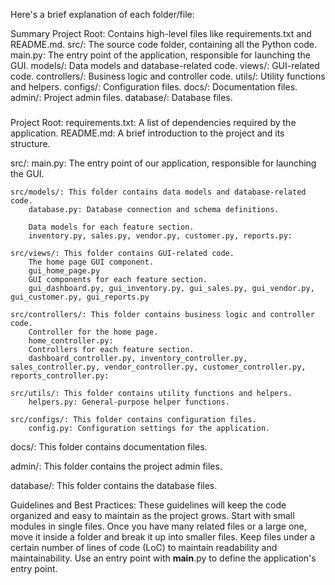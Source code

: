 Here's a brief explanation of each folder/file:

Summary
Project Root: Contains high-level files like requirements.txt and README.md.
src/: The source code folder, containing all the Python code.
    main.py: The entry point of the application, responsible for launching the GUI.
    models/: Data models and database-related code.
    views/: GUI-related code.
    controllers/: Business logic and controller code.
    utils/: Utility functions and helpers.
    configs/: Configuration files.
docs/: Documentation files.
admin/: Project admin files.
database/: Database files.

#####

Project Root:
requirements.txt: A list of dependencies required by the application.
README.md: A brief introduction to the project and its structure.

src/:
    main.py: The entry point of our application, responsible for launching the GUI.

    src/models/: This folder contains data models and database-related code.
        database.py: Database connection and schema definitions.
        
        Data models for each feature section.
        inventory.py, sales.py, vendor.py, customer.py, reports.py: 

    src/views/: This folder contains GUI-related code.
        The home page GUI component.
        gui_home_page.py
        GUI components for each feature section. 
        gui_dashboard.py, gui_inventory.py, gui_sales.py, gui_vendor.py, gui_customer.py, gui_reports.py

    src/controllers/: This folder contains business logic and controller code.
        Controller for the home page.
        home_controller.py: 
        Controllers for each feature section.
        dashboard_controller.py, inventory_controller.py, sales_controller.py, vendor_controller.py, customer_controller.py, reports_controller.py: 

    src/utils/: This folder contains utility functions and helpers.
        helpers.py: General-purpose helper functions.

    src/configs/: This folder contains configuration files.
        config.py: Configuration settings for the application.

docs/: This folder contains documentation files.

admin/: This folder contains the project admin files.

database/: This folder contains the database files.

Guidelines and Best Practices:
These guidelines will keep the code organized and easy to maintain as the project grows.
    Start with small modules in single files.
    Once you have many related files or a large one, move it inside a folder and break it up into smaller files.
    Keep files under a certain number of lines of code (LoC) to maintain readability and maintainability.
    Use an entry point with __main__.py to define the application's entry point.
